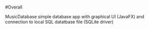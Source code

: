 #Overall

MusicDatabase simple database app with graphical UI (JavaFX) and connection to local SQL datatbase file (SQLite driver)
